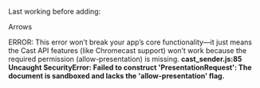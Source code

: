 Last working before adding:

Arrows

ERROR: This error won’t break your app’s core functionality—it just means the Cast API features (like Chromecast support) won’t work because the required permission (allow-presentation) is missing.
**cast_sender.js:85 Uncaught SecurityError: Failed to construct 'PresentationRequest': The document is sandboxed and lacks the 'allow-presentation' flag.**
